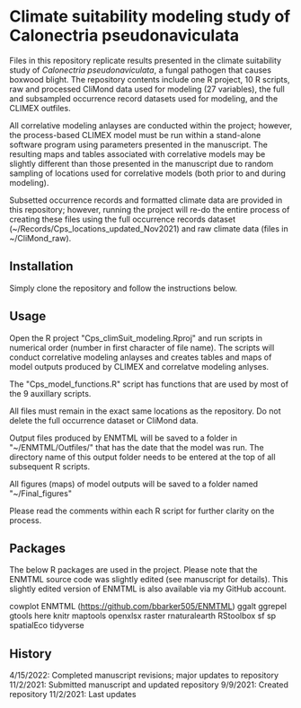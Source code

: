 # Climate suitability modeling study of Calonectria pseudonaviculata

Files in this repository replicate results presented in the climate suitability 
study of *Calonectria pseudonaviculata*, a fungal pathogen that causes boxwood blight. The repository contents include one R project, 10 R scripts, raw and
processed CliMond data used for modeling (27 variables), the full and 
subsampled occurrence record datasets used for modeling, and the CLIMEX 
outfiles. 

All correlative modeling anlayses are conducted within the 
project; however, the process-based CLIMEX model must be run within a 
stand-alone software program using parameters presented in the manuscript. 
The resulting maps and tables associated with correlative models may be slightly 
different than those presented in the manuscript due to random sampling of 
locations used for correlative models (both prior to and during modeling).

Subsetted occurrence records and formatted climate data are provided in this
repository; however, running the project will re-do the entire process
of creating these files using the full occurrence records dataset
(~/Records/Cps_locations_updated_Nov2021) and raw climate data (files in 
~/CliMond_raw). 

## Installation

Simply clone the repository and follow the instructions below.

## Usage

Open the R project "Cps_climSuit_modeling.Rproj" and run scripts in numerical order (number in first character of file name). The scripts will conduct correlative modeling anlayses and creates tables and maps of model outputs produced by CLIMEX and correlatve modeling anlyses. 

The "Cps_model_functions.R" script has functions that are used by most 
of the 9 auxillary scripts. 

All files must remain in the exact same locations as the repository.
Do not delete the full occurrence dataset or CliMond data.

Output files produced by ENMTML will be saved to a folder in "~/ENMTML/Outfiles/" 
that has the date that the model was run. The directory name of this output folder needs to be entered at the top of all subsequent R scripts.

All figures (maps) of model outputs will be saved to a folder named "~/Final_figures"

Please read the comments within each R script for further clarity on the process.

## Packages
The below R packages are used in the project. Please note that the ENMTML
source code was slightly edited (see manuscript for details). This slightly edited version of 
ENMTML is also available via my GitHub account.

cowplot
ENMTML (https://github.com/bbarker505/ENMTML)
ggalt
ggrepel
gtools
here
knitr
maptools
openxlsx
raster
rnaturalearth
RStoolbox
sf
sp
spatialEco
tidyverse

## History
4/15/2022: Completed manuscript revisions; major updates to repository
11/2/2021: Submitted manuscript and updated repository
9/9/2021: Created repository
11/2/2021: Last updates
